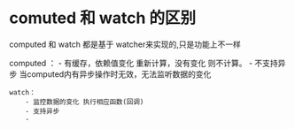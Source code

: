 

# comuted 和 watch 的区别 
  
   computed 和 watch 都是基于 watcher来实现的,只是功能上不一样

   computed ：
        - 有缓存，依赖值变化 重新计算，没有变化 则不计算。
        - 不支持异步 当computed内有异步操作时无效，无法监听数据的变化

    watch：
        - 监控数据的变化 执行相应函数(回调)
        - 支持异步
        -     

